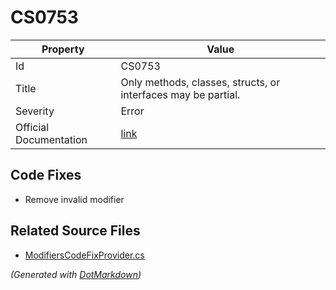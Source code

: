 # CS0753

| Property               | Value                                                             |
| ---------------------- | ----------------------------------------------------------------- |
| Id                     | CS0753                                                            |
| Title                  | Only methods, classes, structs, or interfaces may be partial\.    |
| Severity               | Error                                                             |
| Official Documentation | [link](http://docs.microsoft.com/en-us/dotnet/csharp/misc/cs0753) |

## Code Fixes

* Remove invalid modifier

## Related Source Files

* [ModifiersCodeFixProvider.cs](../../src/CodeFixes/CSharp/CodeFixes/ModifiersCodeFixProvider.cs)

*\(Generated with [DotMarkdown](http://github.com/JosefPihrt/DotMarkdown)\)*